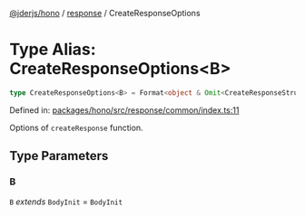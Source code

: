 [@jderjs/hono](../../README.md) / [response](../README.md) / CreateResponseOptions

# Type Alias: CreateResponseOptions\<B\>

```ts
type CreateResponseOptions<B> = Format<object & Omit<CreateResponseStructOptions<B>, "status">>;
```

Defined in: [packages/hono/src/response/common/index.ts:11](https://github.com/jder-std/hono/blob/01862dd14cf5ece98bd31b99c1c68a3917cc5868/packages/hono/src/response/common/index.ts#L11)

Options of `createResponse` function.

## Type Parameters

### B

`B` *extends* `BodyInit` = `BodyInit`
